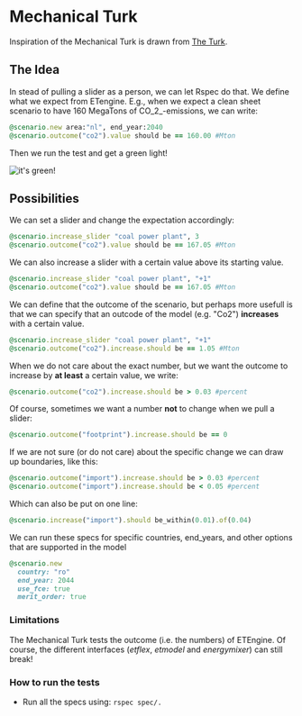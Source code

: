 # Mechanical Turk

Inspiration of the Mechanical Turk is drawn from [The Turk](http://en.wikipedia.org/wiki/The_Turk).

## The Idea

In stead of pulling a slider as a person, we can let Rspec do that. We define
what we expect from ETengine. E.g., when we expect a clean sheet scenario to 
have 160 MegaTons of CO_2_-emissions, we can write:

````ruby
@scenario.new area:"nl", end_year:2040
@scenario.outcome("co2").value should be == 160.00 #Mton
````

Then we run the test and get a green light!

![it's green!](http://f.cl.ly/items/27252h3o191P2o142y0o/Screen%20Shot%202012-03-07%20at%209.17.00%20AM.png)

## Possibilities

We can set a slider and change the expectation accordingly:

````ruby
@scenario.increase_slider "coal power plant", 3
@scenario.outcome("co2").value should be == 167.05 #Mton
````
We can also increase a slider with a certain value above its starting
value.

````ruby
@scenario.increase_slider "coal power plant", "+1"
@scenario.outcome("co2").value should be == 167.05 #Mton
````

We can define that the outcome of the scenario, but perhaps more usefull 
is that we can specify that an outcode of the model (e.g. "Co2") 
**increases** with a certain value.

````ruby
@scenario.increase_slider "coal power plant", "+1"
@scenario.outcome("co2").increase.should be == 1.05 #Mton
````

When we do not care about the exact number, but we want the outcome to
increase by **at least** a certain value, we write:

````ruby
@scenario.outcome("co2").increase.should be > 0.03 #percent
````

Of course, sometimes we want a number **not** to change when we pull a
slider:

````ruby
@scenario.outcome("footprint").increase.should be == 0
````

If we are not sure (or do not care) about the specific change we can
draw up boundaries, like this:

````ruby
@scenario.outcome("import").increase.should be > 0.03 #percent
@scenario.outcome("import").increase.should be < 0.05 #percent
````
Which can also be put on one line:

````ruby
@scenario.increase("import").should be_within(0.01).of(0.04)
````
We can run these specs for specific countries, end_years, and other options that
are supported in the model

````ruby
@scenario.new
  country: "ro"
  end_year: 2044
  use_fce: true
  merit_order: true
````

### Limitations

The Mechanical Turk tests the outcome (i.e. the numbers) of ETEngine. Of course, the different
interfaces (*etflex*, *etmodel* and *energymixer*) can still break!

### How to run the tests

* Run all the specs using: `rspec spec/.`
